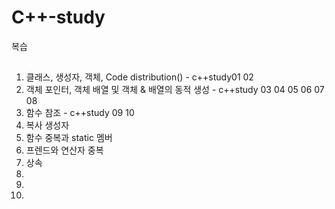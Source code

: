 # C++-study
복습

## <list>
1. 클래스, 생성자, 객체, Code distribution() - c++study01 02
2. 객체 포인터, 객체 배열 및 객체 & 배열의 동적 생성 - c++study 03 04 05 06 07 08 
3. 함수 참조 - c++study 09 10
4. 복사 생성자
5. 함수 중복과 static 멤버
6. 프렌드와 연산자 중복
7. 상속
8.
9.
10.  
